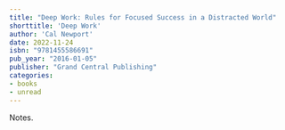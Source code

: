 ```yaml
---
title: "Deep Work: Rules for Focused Success in a Distracted World"
shorttitle: 'Deep Work'
author: 'Cal Newport'
date: 2022-11-24
isbn: "9781455586691"
pub_year: "2016-01-05"
publisher: "Grand Central Publishing"
categories:
- books
- unread
---
```


Notes.